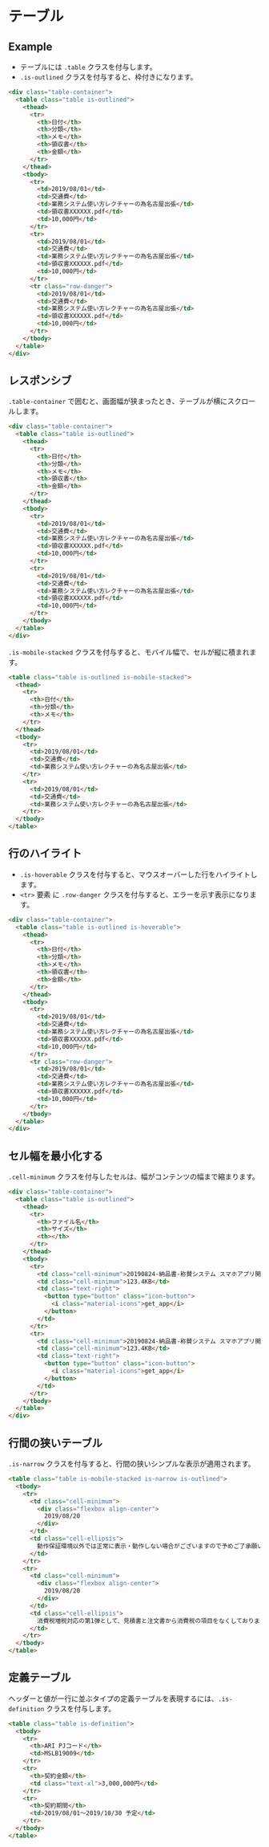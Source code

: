 # テーブル

## Example

- テーブルには `.table` クラスを付与します。
- `.is-outlined` クラスを付与すると、枠付きになります。

```html sandbox h=280 bp=768
<div class="table-container">
  <table class="table is-outlined">
    <thead>
      <tr>
        <th>日付</th>
        <th>分類</th>
        <th>メモ</th>
        <th>領収書</th>
        <th>金額</th>
      </tr>
    </thead>
    <tbody>
      <tr>
        <td>2019/08/01</td>
        <td>交通費</td>
        <td>業務システム使い方レクチャーの為名古屋出張</td>
        <td>領収書XXXXXX.pdf</td>
        <td>10,000円</td>
      </tr>
      <tr>
        <td>2019/08/01</td>
        <td>交通費</td>
        <td>業務システム使い方レクチャーの為名古屋出張</td>
        <td>領収書XXXXXX.pdf</td>
        <td>10,000円</td>
      </tr>
      <tr class="row-danger">
        <td>2019/08/01</td>
        <td>交通費</td>
        <td>業務システム使い方レクチャーの為名古屋出張</td>
        <td>領収書XXXXXX.pdf</td>
        <td>10,000円</td>
      </tr>
    </tbody>
  </table>
</div>
```

## レスポンシブ

`.table-container` で囲むと、画面幅が狭まったとき、テーブルが横にスクロールします。

```html sandbox h=280 bp=768
<div class="table-container">
  <table class="table is-outlined">
    <thead>
      <tr>
        <th>日付</th>
        <th>分類</th>
        <th>メモ</th>
        <th>領収書</th>
        <th>金額</th>
      </tr>
    </thead>
    <tbody>
      <tr>
        <td>2019/08/01</td>
        <td>交通費</td>
        <td>業務システム使い方レクチャーの為名古屋出張</td>
        <td>領収書XXXXXX.pdf</td>
        <td>10,000円</td>
      </tr>
      <tr>
        <td>2019/08/01</td>
        <td>交通費</td>
        <td>業務システム使い方レクチャーの為名古屋出張</td>
        <td>領収書XXXXXX.pdf</td>
        <td>10,000円</td>
      </tr>
    </tbody>
  </table>
</div>
```

`.is-mobile-stacked` クラスを付与すると、モバイル幅で、セルが縦に積まれます。

```html sandbox h=280 bp=768
<table class="table is-outlined is-mobile-stacked">
  <thead>
    <tr>
      <th>日付</th>
      <th>分類</th>
      <th>メモ</th>
    </tr>
  </thead>
  <tbody>
    <tr>
      <td>2019/08/01</td>
      <td>交通費</td>
      <td>業務システム使い方レクチャーの為名古屋出張</td>
    </tr>
    <tr>
      <td>2019/08/01</td>
      <td>交通費</td>
      <td>業務システム使い方レクチャーの為名古屋出張</td>
    </tr>
  </tbody>
</table>
```

## 行のハイライト

- `.is-hoverable` クラスを付与すると、マウスオーバーした行をハイライトします。
- `<tr>` 要素 に `.row-danger` クラスを付与すると、エラーを示す表示になります。

```html sandbox h=280 bp=768
<div class="table-container">
  <table class="table is-outlined is-hoverable">
    <thead>
      <tr>
        <th>日付</th>
        <th>分類</th>
        <th>メモ</th>
        <th>領収書</th>
        <th>金額</th>
      </tr>
    </thead>
    <tbody>
      <tr>
        <td>2019/08/01</td>
        <td>交通費</td>
        <td>業務システム使い方レクチャーの為名古屋出張</td>
        <td>領収書XXXXXX.pdf</td>
        <td>10,000円</td>
      </tr>
      <tr class="row-danger">
        <td>2019/08/01</td>
        <td>交通費</td>
        <td>業務システム使い方レクチャーの為名古屋出張</td>
        <td>領収書XXXXXX.pdf</td>
        <td>10,000円</td>
      </tr>
    </tbody>
  </table>
</div>
```

## セル幅を最小化する

`.cell-minimum` クラスを付与したセルは、幅がコンテンツの幅まで縮まります。

```html sandbox h=280 bp=768
<div class="table-container">
  <table class="table is-outlined">
    <thead>
      <tr>
        <th>ファイル名</th>
        <th>サイズ</th>
        <th></th>
      </tr>
    </thead>
    <tbody>
      <tr>
        <td class="cell-minimum">20190824-納品書-称賛システム スマホアプリ開発案件.zip</td>
        <td class="cell-minimum">123.4KB</td>
        <td class="text-right">
          <button type="button" class="icon-button">
            <i class="material-icons">get_app</i>
          </button>
        </td>
      </tr>
      <tr>
        <td class="cell-minimum">20190824-納品書-称賛システム スマホアプリ開発案件.zip</td>
        <td class="cell-minimum">123.4KB</td>
        <td class="text-right">
          <button type="button" class="icon-button">
            <i class="material-icons">get_app</i>
          </button>
        </td>
      </tr>
    </tbody>
  </table>
</div>
```

## 行間の狭いテーブル

`.is-narrow` クラスを付与すると、行間の狭いシンプルな表示が適用されます。

```html sandbox h=240 bp=420
<table class="table is-mobile-stacked is-narrow is-outlined">
  <tbody>
    <tr>
      <td class="cell-minimum">
        <div class="flexbox align-center">
          2019/08/20
        </div>
      </td>
      <td class="cell-ellipsis">
        動作保証環境以外では正常に表示・動作しない場合がございますので予めご了承願います。
      </td>
    </tr>
    <tr>
      <td class="cell-minimum">
        <div class="flexbox align-center">
          2019/08/20
        </div>
      </td>
      <td class="cell-ellipsis">
        消費税増税対応の第1弾として、見積書と注文書から消費税の項目をなくしております。
      </td>
    </tr>
  </tbody>
</table>
```

## 定義テーブル

ヘッダーと値が一行に並ぶタイプの定義テーブルを表現するには、`.is-definition` クラスを付与します。

```html sandbox h=320 bp=768
<table class="table is-definition">
  <tbody>
    <tr>
      <th>ARI PJコード</th>
      <td>MSLB19009</td>
    </tr>
    <tr>
      <th>契約金額</th>
      <td class="text-xl">3,000,000円</td>
    </tr>
    <tr>
      <th>契約期間</th>
      <td>2019/08/01〜2019/10/30 予定</td>
    </tr>
  </tbody>
</table>
```
